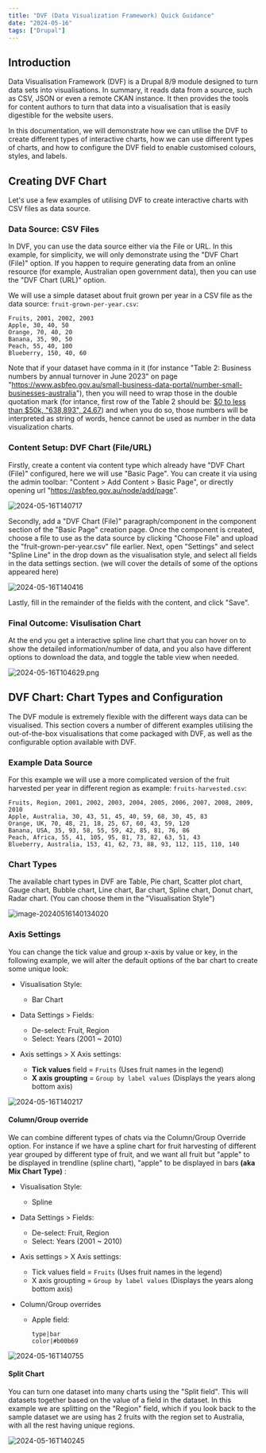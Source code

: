 ```yaml
---
title: "DVF (Data Visualization Framework) Quick Guidance"
date: "2024-05-16"
tags: ["Drupal"]
---
```


## **Introduction**

Data Visualisation Framework (DVF) is a Drupal 8/9 module designed to turn data sets into visualisations. In summary, it reads data from a source, such as CSV, JSON or even a remote CKAN instance. It then provides the tools for content authors to turn that data into a visualisation that is easily digestible for the website users.

In this documentation, we will demonstrate how we can utilise the DVF to create different types of interactive charts, how we can use different types of charts, and how to configure the DVF field to enable customised colours, styles, and labels.







## **Creating DVF Chart**

Let's use a few examples of utilising DVF to create interactive charts with CSV files as data source.

### Data Source: CSV Files

In DVF, you can use the data source either via the File or URL. In this example, for simplicity, we will only demonstrate using the "DVF Chart (File)" option. If you happen to require generating data from an online resource (for example, Australian open government data), then you can use the "DVF Chart (URL)" option.

We will use a simple dataset about fruit grown per year in a CSV file as the data source: `fruit-grown-per-year.csv`:

```
Fruits, 2001, 2002, 2003
Apple, 30, 40, 50
Orange, 70, 40, 20
Banana, 35, 90, 50
Peach, 55, 40, 100
Blueberry, 150, 40, 60
```

Note that if your dataset have comma in it (for instance "Table 2: Business numbers by annual turnover in June 2023" on page "https://www.asbfeo.gov.au/small-business-data-portal/number-small-businesses-australia"), then you will need to wrap those in the double quotation mark (for intance, first row of the Table 2 should be: <u>\$0 to less than $50k, "638,893", 24.67</u>) and when you do so, those numbers will be interpreted as string of words, hence cannot be used as number in the data visualization charts.




### Content Setup: DVF Chart (File/URL)

Firstly, create a content via content type which already have "DVF Chart (File)" configured, here we will use "Basic Page". You can create it via using the admin toolbar: "Content > Add Content > Basic Page", or directly opening url "https://asbfeo.gov.au/node/add/page".

![2024-05-16T140717](2024-05-16T140717.jpg)

Secondly, add a "DVF Chart (File)" paragraph/component in the component section of the "Basic Page" creation page. Once the component is created, choose a file to use as the data source by clicking "Choose File" and upload the "fruit-grown-per-year.csv" file earlier. Next, open "Settings" and select "Spline Line" in the drop down as the visualisation style, and select  all fields in the data settings section. (we will cover the details of some of the options appeared here)

![2024-05-16T140416](2024-05-16T140416.jpg)

Lastly, fill in the remainder of the fields with the content, and click "Save".

### Final Outcome: Visulisation Chart

At the end you get a interactive spline line chart that you can hover on to show the detailed information/number of data, and you also have different options to download the data, and toggle the table view when needed.

![2024-05-16T104629.png](2024-05-16T104629.png)







## DVF Chart: Chart Types and Configuration

The DVF module is extremely flexible with the different ways data can be visualised. This section covers a number of different examples utilising the out-of-the-box visualisations that come packaged with DVF, as well as the configurable option available with DVF.


### Example Data Source

For this example we will use a more complicated version of the fruit harvested per year in different region as example: `fruits-harvested.csv`:

```
Fruits, Region, 2001, 2002, 2003, 2004, 2005, 2006, 2007, 2008, 2009, 2010
Apple, Australia, 30, 43, 51, 45, 40, 59, 68, 30, 45, 83
Orange, UK, 70, 48, 21, 18, 25, 67, 60, 43, 59, 120
Banana, USA, 35, 93, 58, 55, 59, 42, 85, 81, 76, 86
Peach, Africa, 55, 41, 105, 95, 81, 73, 82, 63, 51, 43
Blueberry, Australia, 153, 41, 62, 73, 88, 93, 112, 115, 110, 140
```

### Chart Types

The available chart types in DVF are Table, Pie chart, Scatter plot chart, Gauge chart, Bubble chart, Line chart, Bar chart, Spline chart, Donut chart, Radar chart. (You can choose them in the "Visualisation Style")

![image-20240516140134020](image-20240516140134020.png)



### Axis Settings

You can change the tick value and group x-axis by value or key, in the following example, we will alter the default options of the bar chart to create some unique look:

-   Visualisation Style:
    -   Bar Chart
-   Data Settings > Fields:
    -   De-select: Fruit, Region
    -   Select: Years (2001 ~ 2010)

-   Axis settings > X Axis settings:
    -   **Tick values** field = `Fruits` (Uses fruit names in the legend)
    -   **X axis groupting** = `Group by label values` (Displays the years along bottom axis)

![2024-05-16T140217](2024-05-16T140217.jpg)

#### Column/Group override

We can combine different types of chats via the Column/Group Override option. For instance if we have a spline chart for fruit harvesting of different year grouped by different type of fruit, and we want all fruit but "apple" to be displayed in trendline (spline chart),  "apple" to be displayed in bars **(aka Mix Chart Type)** :

-   Visualisation Style:
    -   Spline
-   Data Settings > Fields:
    -   De-select: Fruit, Region
    -   Select: Years (2001 ~ 2010)
-   Axis settings > X Axis settings:
    -   Tick values field = `Fruits` (Uses fruit names in the legend)
    -   X axis groupting = `Group by label values` (Displays the years along bottom axis)

-   Column/Group overrides

    -   Apple field:

        ```
        type|bar
        color|#b00b69
        ```

![2024-05-16T140755](2024-05-16T140755.jpg)

#### Split Chart

You can turn one dataset into many charts using the "Split field". This will datasets together based on the value of a field in the dataset. In this example we are splitting on the "Region" field, which if you look back to the sample dataset we are using has 2 fruits with the region set to Australia, with all the rest having unique regions.

![2024-05-16T140245](2024-05-16T140245.jpg)

